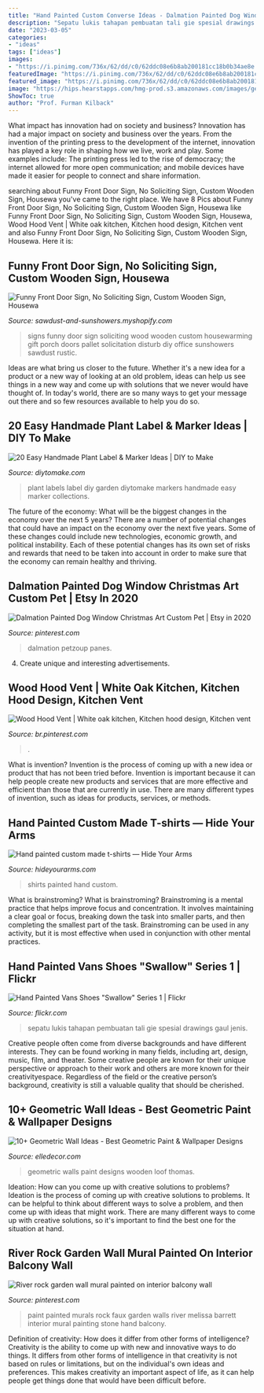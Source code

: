 ```yaml
---
title: "Hand Painted Custom Converse Ideas - Dalmation Painted Dog Window Christmas Art Custom Pet"
description: "Sepatu lukis tahapan pembuatan tali gie spesial drawings gaul jenis"
date: "2023-03-05"
categories:
- "ideas"
tags: ["ideas"]
images:
- "https://i.pinimg.com/736x/62/dd/c0/62ddc08e6b8ab200181cc18b0b34ae8e.jpg"
featuredImage: "https://i.pinimg.com/736x/62/dd/c0/62ddc08e6b8ab200181cc18b0b34ae8e.jpg"
featured_image: "https://i.pinimg.com/736x/62/dd/c0/62ddc08e6b8ab200181cc18b0b34ae8e.jpg"
image: "https://hips.hearstapps.com/hmg-prod.s3.amazonaws.com/images/geometric-walls-2-1548697849.jpg?crop=0.940xw:0.941xh;0,0&amp;resize=480:*"
ShowToc: true
author: "Prof. Furman Kilback"
---
```



What impact has innovation had on society and business?
Innovation has had a major impact on society and business over the years. From the invention of the printing press to the development of the internet, innovation has played a key role in shaping how we live, work and play. Some examples include: The printing press led to the rise of democracy; the internet allowed for more open communication; and mobile devices have made it easier for people to connect and share information.

	

		
searching about Funny Front Door Sign, No Soliciting Sign, Custom Wooden Sign, Housewa you've came to the right place. We have 8 Pics about Funny Front Door Sign, No Soliciting Sign, Custom Wooden Sign, Housewa like Funny Front Door Sign, No Soliciting Sign, Custom Wooden Sign, Housewa, Wood Hood Vent | White oak kitchen, Kitchen hood design, Kitchen vent and also Funny Front Door Sign, No Soliciting Sign, Custom Wooden Sign, Housewa. Here it is:
		
    
## Funny Front Door Sign, No Soliciting Sign, Custom Wooden Sign, Housewa

<img loading=lazy src="http://cdn.shopify.com/s/files/1/1238/6458/products/021_08c5c076-bff0-4ce8-9a2d-f7364f86e88c_1024x1024.JPG?v=1468610190" onerror="this.onerror=null;this.src='https://tse2.mm.bing.net/th?id=OIP.VqWjxcmpg-qnZRFX-xPIegHaJ4&amp;pid=15.1';" alt="Funny Front Door Sign, No Soliciting Sign, Custom Wooden Sign, Housewa">

_Source: sawdust-and-sunshowers.myshopify.com_

>signs funny door sign soliciting wood wooden custom housewarming gift porch doors pallet solicitation disturb diy office sunshowers sawdust rustic. 

	

Ideas are what bring us closer to the future. Whether it's a new idea for a product or a new way of looking at an old problem, ideas can help us see things in a new way and come up with solutions that we never would have thought of. In today's world, there are so many ways to get your message out there and so few resources available to help you do so.

    
## 20 Easy Handmade Plant Label &amp; Marker Ideas | DIY To Make

<img loading=lazy src="http://www.diytomake.com/wp-content/uploads/2017/02/DIY-Plant-Labels.jpg" onerror="this.onerror=null;this.src='https://tse3.mm.bing.net/th?id=OIP.9vW7Kqc-TyXxZzXAfTA_OgHaLH&amp;pid=15.1';" alt="20 Easy Handmade Plant Label &amp; Marker Ideas | DIY to Make">

_Source: diytomake.com_

>plant labels label diy garden diytomake markers handmade easy marker collections. 

	

The future of the economy: What will be the biggest changes in the economy over the next 5 years?
There are a number of potential changes that could have an impact on the economy over the next five years. Some of these changes could include new technologies, economic growth, and political instability. Each of these potential changes has its own set of risks and rewards that need to be taken into account in order to make sure that the economy can remain healthy and thriving.

    
## Dalmation Painted Dog Window Christmas Art Custom Pet | Etsy In 2020

<img loading=lazy src="https://i.pinimg.com/736x/b5/8e/a4/b58ea47bcfe34ae57fef9a6fbb7bb56f.jpg" onerror="this.onerror=null;this.src='https://tse3.mm.bing.net/th?id=OIP.fP_yawcD_KeNudQfvJREMwHaKD&amp;pid=15.1';" alt="Dalmation Painted Dog Window Christmas Art Custom Pet | Etsy in 2020">

_Source: pinterest.com_

>dalmation petzoup panes. 

	

4. Create unique and interesting advertisements.

    
## Wood Hood Vent | White Oak Kitchen, Kitchen Hood Design, Kitchen Vent

<img loading=lazy src="https://i.pinimg.com/736x/62/dd/c0/62ddc08e6b8ab200181cc18b0b34ae8e.jpg" onerror="this.onerror=null;this.src='https://tse3.mm.bing.net/th?id=OIP.VoBEjGPuvOpOM1J6_dgZlwHaLG&amp;pid=15.1';" alt="Wood Hood Vent | White oak kitchen, Kitchen hood design, Kitchen vent">

_Source: br.pinterest.com_

>. 

	

What is invention?
Invention is the process of coming up with a new idea or product that has not been tried before. Invention is important because it can help people create new products and services that are more effective and efficient than those that are currently in use. There are many different types of invention, such as ideas for products, services, or methods.

    
## Hand Painted Custom Made T-shirts — Hide Your Arms

<img loading=lazy src="http://hideyourarms.com/wp-content/uploads/2015/07/15summer1-480x724.jpg" onerror="this.onerror=null;this.src='https://tse1.mm.bing.net/th?id=OIP.o_xdeQrr56f5lLk7VnL5WwHaLK&amp;pid=15.1';" alt="Hand painted custom made t-shirts — Hide Your Arms">

_Source: hideyourarms.com_

>shirts painted hand custom. 

	

What is brainstroming?
What is brainstroming? Brainstroming is a mental practice that helps improve focus and concentration. It involves maintaining a clear goal or focus, breaking down the task into smaller parts, and then completing the smallest part of the task. Brainstroming can be used in any activity, but it is most effective when used in conjunction with other mental practices.

    
## Hand Painted Vans Shoes &quot;Swallow&quot; Series 1 | Flickr

<img loading=lazy src="https://c1.staticflickr.com/4/3199/2925301881_92581accfa_b.jpg" onerror="this.onerror=null;this.src='https://tse3.mm.bing.net/th?id=OIP.Cwbga10eam4_-4GlwYsIjgHaJ4&amp;pid=15.1';" alt="Hand Painted Vans Shoes &quot;Swallow&quot; Series 1 | Flickr">

_Source: flickr.com_

>sepatu lukis tahapan pembuatan tali gie spesial drawings gaul jenis. 

	

Creative people often come from diverse backgrounds and have different interests. They can be found working in many fields, including art, design, music, film, and theater. Some creative people are known for their unique perspective or approach to their work and others are more known for their creativityespace. Regardless of the field or the creative person’s background, creativity is still a valuable quality that should be cherished.

    
## 10+ Geometric Wall Ideas - Best Geometric Paint &amp; Wallpaper Designs

<img loading=lazy src="https://hips.hearstapps.com/hmg-prod.s3.amazonaws.com/images/geometric-walls-2-1548697849.jpg?crop=0.940xw:0.941xh;0,0&amp;resize=480:*" onerror="this.onerror=null;this.src='https://tse4.mm.bing.net/th?id=OIP.blbRlkpIn-61OAPKZ_eOWAHaLH&amp;pid=15.1';" alt="10+ Geometric Wall Ideas - Best Geometric Paint &amp; Wallpaper Designs">

_Source: elledecor.com_

>geometric walls paint designs wooden loof thomas. 

	

Ideation: How can you come up with creative solutions to problems?
Ideation is the process of coming up with creative solutions to problems. It can be helpful to think about different ways to solve a problem, and then come up with ideas that might work. There are many different ways to come up with creative solutions, so it's important to find the best one for the situation at hand.

    
## River Rock Garden Wall Mural Painted On Interior Balcony Wall

<img loading=lazy src="https://i.pinimg.com/736x/c0/27/5a/c0275a0ea6d3521e8c21ea5076511dd5--rock-garden-walls-faux-rock-walls.jpg" onerror="this.onerror=null;this.src='https://tse3.mm.bing.net/th?id=OIP.U1hqxnh-Uh44VuAqX3kTtgHaFI&amp;pid=15.1';" alt="River rock garden wall mural painted on interior balcony wall">

_Source: pinterest.com_

>paint painted murals rock faux garden walls river melissa barrett interior mural painting stone hand balcony. 

	

Definition of creativity: How does it differ from other forms of intelligence?
Creativity is the ability to come up with new and innovative ways to do things. It differs from other forms of intelligence in that creativity is not based on rules or limitations, but on the individual's own ideas and preferences. This makes creativity an important aspect of life, as it can help people get things done that would have been difficult before.

